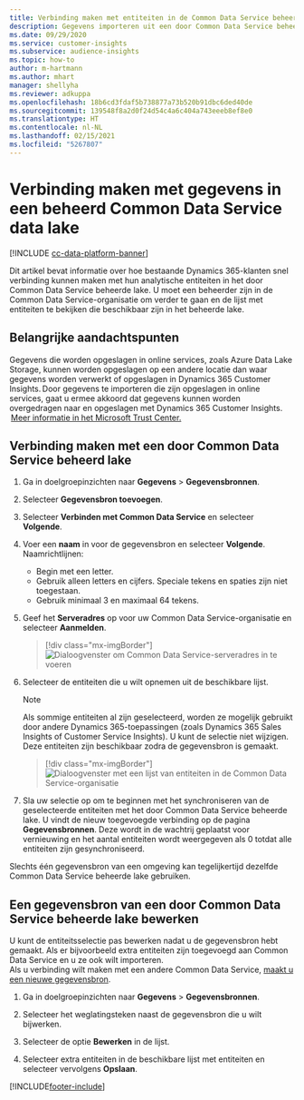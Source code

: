 ```yaml
---
title: Verbinding maken met entiteiten in de Common Data Service beheerde lake
description: Gegevens importeren uit een door Common Data Service beheerd data lake.
ms.date: 09/29/2020
ms.service: customer-insights
ms.subservice: audience-insights
ms.topic: how-to
author: m-hartmann
ms.author: mhart
manager: shellyha
ms.reviewer: adkuppa
ms.openlocfilehash: 18b6cd3fdaf5b738877a73b520b91dbc6ded40de
ms.sourcegitcommit: 139548f8a2d0f24d54c4a6c404a743eeeb8ef8e0
ms.translationtype: HT
ms.contentlocale: nl-NL
ms.lasthandoff: 02/15/2021
ms.locfileid: "5267807"
---
```

# <a name="connect-to-data-in-a-common-data-service-managed-data-lake"></a>Verbinding maken met gegevens in een beheerd Common Data Service data lake

[!INCLUDE [cc-data-platform-banner](../includes/cc-data-platform-banner.md)]

Dit artikel bevat informatie over hoe bestaande Dynamics 365-klanten snel verbinding kunnen maken met hun analytische entiteiten in het door Common Data Service beheerde lake. U moet een beheerder zijn in de Common Data Service-organisatie om verder te gaan en de lijst met entiteiten te bekijken die beschikbaar zijn in het beheerde lake.

## <a name="important-considerations"></a>Belangrijke aandachtspunten

Gegevens die worden opgeslagen in online services, zoals Azure Data Lake Storage, kunnen worden opgeslagen op een andere locatie dan waar gegevens worden verwerkt of opgeslagen in Dynamics 365 Customer Insights. Door gegevens te importeren die zijn opgeslagen in online services, gaat u ermee akkoord dat gegevens kunnen worden overgedragen naar en opgeslagen met Dynamics 365 Customer Insights.  [Meer informatie in het Microsoft Trust Center.](https://www.microsoft.com/trust-center)

## <a name="connect-to-a-common-data-service-managed-lake"></a>Verbinding maken met een door Common Data Service beheerd lake

1. Ga in doelgroepinzichten naar **Gegevens** > **Gegevensbronnen**.

2. Selecteer **Gegevensbron toevoegen**.

3. Selecteer **Verbinden met Common Data Service** en selecteer **Volgende**.

4. Voer een **naam** in voor de gegevensbron en selecteer **Volgende**. Naamrichtlijnen: 
   - Begin met een letter.
   - Gebruik alleen letters en cijfers. Speciale tekens en spaties zijn niet toegestaan.
   - Gebruik minimaal 3 en maximaal 64 tekens.

5. Geef het **Serveradres** op voor uw Common Data Service-organisatie en selecteer **Aanmelden**.

   > [!div class="mx-imgBorder"]
   > ![Dialoogvenster om Common Data Service-serveradres in te voeren](media/enter-CDS-org-details.png)

6. Selecteer de entiteiten die u wilt opnemen uit de beschikbare lijst.    

   > [!NOTE]
   > Als sommige entiteiten al zijn geselecteerd, worden ze mogelijk gebruikt door andere Dynamics 365-toepassingen (zoals Dynamics 365 Sales Insights of Customer Service Insights). U kunt de selectie niet wijzigen. Deze entiteiten zijn beschikbaar zodra de gegevensbron is gemaakt.

   > [!div class="mx-imgBorder"]
   > ![Dialoogvenster met een lijst van entiteiten in de Common Data Service-organisatie](media/select-analytical-entities.png)

7. Sla uw selectie op om te beginnen met het synchroniseren van de geselecteerde entiteiten met het door Common Data Service beheerde lake. U vindt de nieuw toegevoegde verbinding op de pagina **Gegevensbronnen**. Deze wordt in de wachtrij geplaatst voor vernieuwing en het aantal entiteiten wordt weergegeven als 0 totdat alle entiteiten zijn gesynchroniseerd.

Slechts één gegevensbron van een omgeving kan tegelijkertijd dezelfde Common Data Service beheerde lake gebruiken.

## <a name="edit-a-common-data-service-managed-lake-data-source"></a>Een gegevensbron van een door Common Data Service beheerde lake bewerken

U kunt de entiteitsselectie pas bewerken nadat u de gegevensbron hebt gemaakt. Als er bijvoorbeeld extra entiteiten zijn toegevoegd aan Common Data Service en u ze ook wilt importeren.    
Als u verbinding wilt maken met een andere Common Data Service, [maakt u een nieuwe gegevensbron](#connect-to-a-common-data-service-managed-lake).

1. Ga in doelgroepinzichten naar **Gegevens** > **Gegevensbronnen**.

2. Selecteer het weglatingsteken naast de gegevensbron die u wilt bijwerken.

3. Selecteer de optie **Bewerken** in de lijst.

4. Selecteer extra entiteiten in de beschikbare lijst met entiteiten en selecteer vervolgens **Opslaan**.


[!INCLUDE[footer-include](../includes/footer-banner.md)]
